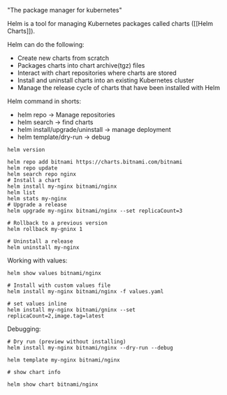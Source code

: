 "The package manager for kubernetes"

Helm is a tool for managing Kubernetes packages called charts ([[Helm Charts]]).

Helm can do the following:
- Create new charts from scratch
- Packages charts into chart archive(tgz) files
- Interact with chart repositories where charts are stored
- Install and uninstall charts into an existing Kubernetes cluster
- Manage the release cycle of charts that have been installed with Helm

Helm command in shorts:
- helm repo -> Manage repositories
- helm search -> find charts
- helm install/upgrade/uninstall -> manage deployment
- helm template/dry-run -> debug
```
helm version

helm repo add bitnami https://charts.bitnami.com/bitnami
helm repo update
helm search repo nginx
# Install a chart
helm install my-nginx bitnami/nginx
helm list
helm stats my-nginx
# Upgrade a release
helm upgrade my-nginx bitnami/nginx --set replicaCount=3

# Rollback to a previous version
helm rollback my-gninx 1

# Uninstall a release
helm uninstall my-nginx

```
Working with values:
```
helm show values bitnami/nginx

# Install with custom values file
helm install my-nginx bitnami/nginx -f values.yaml

# set values inline
helm install my-nginx bitnami/gninx --set replicaCount=2,image.tag=latest
```
Debugging:
```
# Dry run (preview without installing)
helm install my-nginx bitnami/nginx --dry-run --debug
```

```
helm template my-nginx bitnami/nginx

# show chart info

helm show chart bitnami/nginx

```